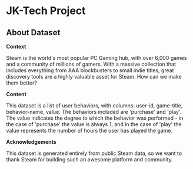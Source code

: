 **JK-Tech Project**
====================

**About Dataset**
---------------

**Context**

Steam is the world's most popular PC Gaming hub, with over 6,000 games and a community of millions of gamers. With a massive collection that includes everything from AAA blockbusters to small indie titles, great discovery tools are a highly valuable asset for Steam. How can we make them better?

**Content**

This dataset is a list of user behaviors, with columns: user-id, game-title, behavior-name, value. The behaviors included are 'purchase' and 'play'. The value indicates the degree to which the behavior was performed - in the case of 'purchase' the value is always 1, and in the case of 'play' the value represents the number of hours the user has played the game.

**Acknowledgements**

This dataset is generated entirely from public Steam data, so we want to thank Steam for building such an awesome platform and community.

